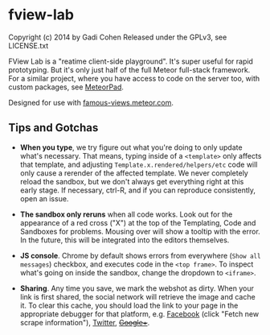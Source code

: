 # fview-lab

Copyright (c) 2014 by Gadi Cohen
Released under the GPLv3, see LICENSE.txt

FView Lab is a "reatime client-side playground".  It's super useful for rapid
prototyping.  But it's only just half of the full Meteor full-stack
framework.  For a similar project, where you have access to code on the
server too, with custom packages, see [MeteorPad](http://meteorpad.com/).

Designed for use with [famous-views.meteor.com](http://famous-views.meteor.com/).

## Tips and Gotchas

* **When you type**, we try figure out what you're doing to only update
  what's necessary.  That means, typing inside of a `<template>` only affects
  that template, and adjusting `Template.x.rendered/helpers/etc` code will only
  cause a rerender of the affected template.  We never completely reload the
  sandbox, but we don't always get everything right at this early stage.  If necessary, ctrl-R, and if you can reproduce consistently, open an issue.

* **The sandbox only reruns** when all code works.  Look out for the appearance
  of a red cross ("X") at the top of the Templating, Code and Sandboxes for
  problems.  Mousing over will show a tooltip with the error.  In the future, this
  will be integrated into the editors themselves.

* **JS console**.  Chrome by default shows errors from everywhere
  (`Show all messages`) checkbox, and executes code in the `<top frame>`.
  To inspect what's going on inside the sandbox, change the dropdown to
  `<iframe>`.

* **Sharing**.  Any time you save, we mark the webshot as dirty.  When your link is
  first shared, the social network will retrieve the image and cache it.  To
  clear this cache, you should load the link to your page in the appropriate
  debugger for that platform, e.g.
  [Facebook](https://developers.facebook.com/tools/debug/) (click "Fetch new
  scrape information"),
  [Twitter](https://cards-dev.twitter.com/validator),
  ~~[Google+](http://www.google.com/webmasters/tools/richsnippets)~~.
